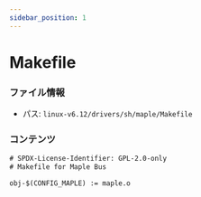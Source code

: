 ```yaml
---
sidebar_position: 1
---
```

# Makefile

### ファイル情報

- パス: `linux-v6.12/drivers/sh/maple/Makefile`

### コンテンツ

```txt
# SPDX-License-Identifier: GPL-2.0-only
# Makefile for Maple Bus

obj-$(CONFIG_MAPLE) := maple.o

```
